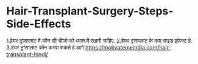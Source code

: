 # Hair-Transplant-Surgery-Steps-Side-Effects
1.हेयर ट्रांसप्लांट में कौन सी चीजो को ध्यान में रखनी चाहिए. 2.हेयर ट्रांसप्लांट के क्या साइड इफ़ेक्ट हे. 3.हेयर ट्रांसप्लांट कौन करवा शकते हे आगे https://motivatemeindia.com/hair-transplant-hindi/

